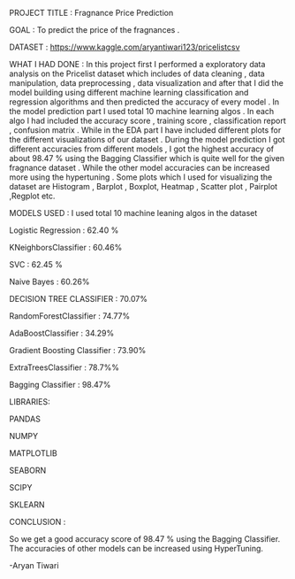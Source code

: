 PROJECT TITLE : Fragnance Price Prediction

GOAL : To predict the price of the fragnances .

DATASET : https://www.kaggle.com/aryantiwari123/pricelistcsv

WHAT I HAD DONE : In this project first I performed a exploratory data analysis on the Pricelist dataset which includes of data cleaning , data manipulation, data preprocessing , data visualization and after that I did the model building using different machine learning classification and regression algorithms and then predicted the accuracy of every model . In the model prediction part I used total 10 machine learning algos . In each algo I had included the accuracy score , training score , classification report , confusion matrix . While in the EDA part I have included different plots for the different visualizations of our dataset . During the model prediction I got different accuracies from different models , I got the highest accuracy of about 98.47 % using the Bagging Classifier which is quite well for the given fragnance dataset . While the other model accuracies can be increased more using the hypertuning . Some plots which I used for visualizing the dataset are Histogram , Barplot , Boxplot, Heatmap , Scatter plot , Pairplot ,Regplot etc.


MODELS USED : I used total 10 machine leaning algos in the dataset

Logistic Regression : 62.40 %

KNeighborsClassifier : 60.46%

SVC : 62.45 %

Naive Bayes : 60.26%

DECISION TREE CLASSIFIER : 70.07%

RandomForestClassifier : 74.77%

AdaBoostClassifier : 34.29%

Gradient Boosting Classifier : 73.90%

ExtraTreesClassifier : 78.7%%

Bagging Classifier : 98.47%

LIBRARIES:

PANDAS

NUMPY

MATPLOTLIB

SEABORN

SCIPY

SKLEARN

CONCLUSION :

So we get a good accuracy score of 98.47 % using the Bagging Classifier.
The accuracies of other models can be increased using HyperTuning.

-Aryan Tiwari






















